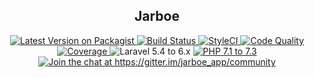 <h2 align="center">Jarboe</h2>  

<p align="center">
    <a href="https://packagist.org/packages/yaro/jarboe">
        <img src="https://img.shields.io/packagist/v/yaro/jarboe.svg?style=flat-square" alt="Latest Version on Packagist">
    </a> 
    <a href="https://travis-ci.org/cherry-pie/jarboe">
        <img src="https://img.shields.io/travis/cherry-pie/jarboe/master.svg?style=flat-square" alt="Build Status">
    </a> 
    <a href="https://github.styleci.io/repos/171904768">
        <img src="https://styleci.io/repos/171904768/shield" alt="StyleCI">
    </a> 
    <a href="https://scrutinizer-ci.com/g/Cherry-Pie/Jarboe/?branch=master">
        <img src="https://img.shields.io/scrutinizer/g/cherry-pie/jarboe.svg?style=flat-square" alt="Code Quality">
    </a> 
    <a href="https://scrutinizer-ci.com/g/Cherry-Pie/Jarboe/?branch=master">
        <img src="https://img.shields.io/scrutinizer/coverage/g/cherry-pie/jarboe.svg?style=flat-square" alt="Coverage">
    </a>
    <img src="https://img.shields.io/badge/Laravel-5.4%20to%206.x-orange.svg?style=flat-square" alt="Laravel 5.4 to 6.x">
    <a href="https://travis-ci.org/cherry-pie/jarboe">
        <img src="https://img.shields.io/badge/PHP-7.1%20to%207.3-brightgreen.svg?style=flat-square" alt="PHP 7.1 to 7.3">
    </a>
    <a href="https://gitter.im/jarboe_app/community">
        <img src="https://badges.gitter.im/jarboe_app/community.svg" alt="Join the chat at https://gitter.im/jarboe_app/community">
    </a>
</p>
